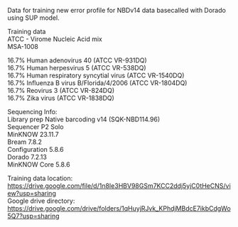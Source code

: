 Data for training new error profile for NBDv14 data basecalled with Dorado using SUP model.  

Training data  
ATCC - Virome Nucleic Acid mix  
MSA-1008  
  
16.7% Human adenovirus 40 (ATCC VR-931DQ)  
16.7% Human herpesvirus 5 (ATCC VR-538DQ)  
16.7% Human respiratory syncytial virus (ATCC VR-1540DQ)  
16.7% Influenza B virus B/Florida/4/2006 (ATCC VR-1804DQ)  
16.7% Reovirus 3 (ATCC VR-824DQ)  
16.7% Zika virus (ATCC VR-1838DQ)  

Sequencing Info:  
Library prep Native barcoding v14 (SQK-NBD114.96)  
Sequencer P2 Solo  
MinKNOW 23.11.7  
Bream 7.8.2  
Configuration 5.8.6  
Dorado 7.2.13  
MinKNOW Core 5.8.6   

Training data location: https://drive.google.com/file/d/1n8Ie3HBV98GSm7KCC2ddj5yjC0tHeCNS/view?usp=sharing  
Google drive directory: https://drive.google.com/drive/folders/1qHuyjRJvk_KPhdjMBdcE7ikbCdgWo5Q7?usp=sharing  


